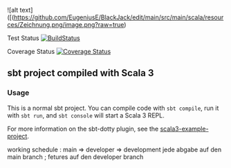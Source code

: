 

![alt text]([(https://github.com/EugeniusE/BlackJack/edit/main/src/main/scala/resources/Zeichnung.png/image.png?raw=true)

Test Status
[![BuildStatus](https://github.com/EugeniusE/BlackJack/actions/workflows/scala.yml/badge.svg)](https://github.com/EugeniusE/BlackJack/actions/workflows/scala.yml)

Coverage Status [![Coverage Status](https://coveralls.io/repos/github/EugeniusE/BlackJack/badge.svg?branch=main)](https://coveralls.io/github/EugeniusE/BlackJack?branch=main)

## sbt project compiled with Scala 3

### Usage

This is a normal sbt project. You can compile code with `sbt compile`, run it with `sbt run`, and `sbt console` will start a Scala 3 REPL.

For more information on the sbt-dotty plugin, see the
[scala3-example-project](https://github.com/scala/scala3-example-project/blob/main/README.md).



working schedule : main => developer => development
jede abgabe auf den main branch ; fetures auf den developer branch
